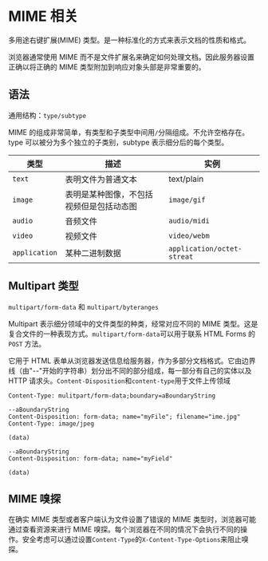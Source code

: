 # MIME 相关

多用途右键扩展(MIME)  类型。是一种标准化的方式来表示文档的性质和格式。

浏览器通常使用 MIME 而不是文件扩展名来确定如何处理文档。因此服务器设置正确以将正确的 MIME 类型附加到响应对象头部是非常重要的。

## 语法

通用结构：`type/subtype`

MIME 的组成非常简单，有类型和子类型中间用`/`分隔组成。不允许空格存在。type 可以被分为多个独立的子类别，subtype 表示细分后的每个类型。

类型 | 描述 | 实例
----- | ----- | -----
`text` | 表明文件为普通文本 | text/plain
`image` | 表明是某种图像，不包括视频但是包括动态图 | `image/gif`
`audio` | 音频文件 | `audio/midi`
`video` | 视频文件 | `video/webm`
`application` | 某种二进制数据 | `application/octet-streat`

## Multipart 类型

`multipart/form-data` 和 `multipart/byteranges`

Multipart 表示细分领域中的文件类型的种类，经常对应不同的 MIME 类型。这是复合文件的一种表现方式。`multipart/form-data`可以用于联系 HTML Forms 的 `POST` 方法。

它用于 HTML 表单从浏览器发送信息给服务器，作为多部分文档格式。它由边界线（由"--"开始的字符串）划分出不同的部分组成，每一部分有自己的实体以及 HTTP 请求头。`Content-Disposition`和`content-type`用于文件上传领域

```
Content-Type: mulitpart/form-data;boundary=aBoundaryString

--aBoundaryString
Content-Disposition: form-data; name="myFile"; filename="ime.jpg"
Content-Type: image/jpeg

(data)

--aBoundaryString
Content-Disposition: form-data; name="myField"

(data)
```

## MIME 嗅探

在确实 MIME 类型或者客户端认为文件设置了错误的 MIME 类型时，浏览器可能通过查看资源来进行 MIME 嗅探。每个浏览器在不同的情况下会执行不同的操作。安全考虑可以通过设置`Content-Type`的`X-Content-Type-Options`来阻止嗅探。